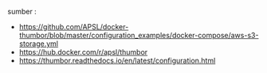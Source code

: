 sumber : 
- https://github.com/APSL/docker-thumbor/blob/master/configuration_examples/docker-compose/aws-s3-storage.yml
- https://hub.docker.com/r/apsl/thumbor
- https://thumbor.readthedocs.io/en/latest/configuration.html
